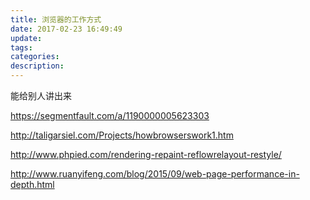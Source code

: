```yaml
---
title: 浏览器的工作方式
date: 2017-02-23 16:49:49
update:
tags:
categories:
description:
---
```


能给别人讲出来

https://segmentfault.com/a/1190000005623303

http://taligarsiel.com/Projects/howbrowserswork1.htm

http://www.phpied.com/rendering-repaint-reflowrelayout-restyle/

http://www.ruanyifeng.com/blog/2015/09/web-page-performance-in-depth.html
